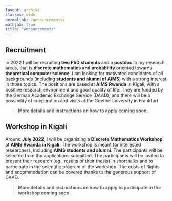```yaml
---
layout: archive
classes: wide
permalink: /announcements/
mathjax: true
title: "Announcements"
---
```


## Recruitment

In 2022 I will be recruiting **two PhD students** and a **postdoc** in my research areas, that is **discrete mathematics and probability** oriented towards **theoretical computer science**. I am looking for motivated candidates of all backgrounds (including **students and alumni of AIMS**) with a strong interest in those topics. The positions are based at **AIMS Rwanda** in Kigali, with a positive research environment and good quality of life. They are funded by the German Academic Exchange Service (DAAD), and there will be a possibility of cooperation and visits at the Goethe University in Frankfurt.


> **More details and instructions on how to apply coming soon.**


## Workshop in Kigali

Around **July 2022**, I will be organizing a **Discrete Mathematics Workshop** at **AIMS Rwanda in Kigali**.
The workshop is meant for interested researchers, including **AIMS students and alumni**. The participants will be selected from the applications submitted.
The participants will be invited
to present their research (eg., results of their thesis) in short talks and to participate
in the scientific program of the workshop. The costs of flights and accommodation can
be covered thanks to the generous support of DAAD.


> **More details and instructions on how to apply to participate in the workshop coming soon.**
